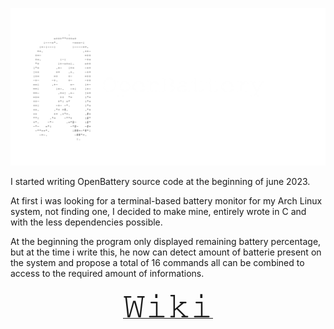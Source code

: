 ![Logo](Bannière.png)

I started writing OpenBattery source code at the beginning of june 2023.

At first i was looking for a terminal-based battery monitor for my Arch Linux system, not finding one, I decided to make mine, entirely wrote in C and with the less dependencies possible.

At the beginning the program only displayed remaining battery percentage, but at the time i write this, he now can detect amount of batterie present on the system and propose a total of 16 commands all can be combined to access to the required amount of informations.

<p align="center">
  <a href="https://github.com/ToujoursTitou2/OpenBattery/wiki">
    <span style="font-family: freemono, sans-serif; font-size: 60px;">Wiki</span>
  </a>
</p>
